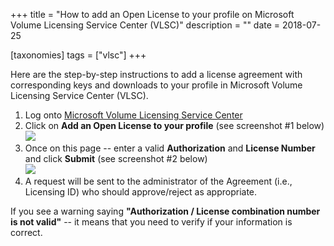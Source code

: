 +++
title = "How to add an Open License to your profile on Microsoft Volume Licensing Service Center (VLSC)"
description = ""
date = 2018-07-25

[taxonomies]
tags = ["vlsc"]
+++

Here are the step-by-step instructions to add a license agreement with
corresponding keys and downloads to your profile in Microsoft Volume
Licensing Service Center (VLSC).

1.  Log onto [Microsoft Volume Licensing Service
    Center](https://www.microsoft.com/Licensing/servicecenter)
2.  Click on **Add an Open License to your profile** (see screenshot \#1
    below)\
    ![](https://o365hq.com/images/156.jpg)
3.  Once on this page -- enter a valid **Authorization** and **License
    Number** and click **Submit** (see screenshot \#2 below)\
    ![](https://o365hq.com/images/155.jpg)
4.  A request will be sent to the administrator of the Agreement (i.e.,
    Licensing ID) who should approve/reject as appropriate.

If you see a warning saying **"Authorization / License combination
number is not valid"** -- it means that you need to verify if your
information is correct.
